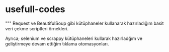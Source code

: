 # usefull-codes
"""
Request ve BeautifulSoup gibi kütüphaneler kullanarak hazırladığım basit veri çekme scriptleri örnekleri.

Ayrıca; selenium ve scrappy kütüphaneleri kullarak hazırladğım ve geliştirmeye devam ettiğim tıklama otomasyonları.
